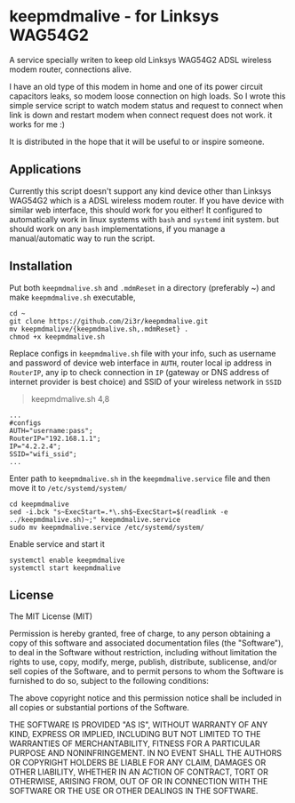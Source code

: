 # keepmdmalive - for Linksys WAG54G2

A service specially writen to keep old Linksys WAG54G2 ADSL wireless modem router, 
connections alive. 

I have an old type of this modem in home and one of its power circuit capacitors leaks,
so modem loose connection on high loads. So I wrote this simple service script to watch
modem status and request to connect when link is down and restart modem when connect request 
does not work. it works for me :)

It is distributed in the hope that it will be useful to or inspire someone.

## Applications

Currently this script doesn't support any kind device other than Linksys WAG54G2 which
is a ADSL wireless modem router.
If you have device with similar web interface, this should work for you either!
It configured to automatically work in linux systems with `bash` and `systemd` init system. 
but should work on any `bash` implementations, if you manage a manual/automatic way to run 
the script.

## Installation

Put both `keepmdmalive.sh` and `.mdmReset` in a directory (preferably ~) and make `keepmdmalive.sh` executable,
```
cd ~
git clone https://github.com/2i3r/keepmdmalive.git
mv keepmdmalive/{keepmdmalive.sh,.mdmReset} .
chmod +x keepmdmalive.sh
```
Replace configs in `keepmdmalive.sh` file with your info, such as username and password of device web interface in `AUTH`, router local ip address in `RouterIP`, any ip to check connection in `IP` (gateway or DNS address of internet provider is best choice) and SSID of your wireless network in `SSID`
> keepmdmalive.sh 4,8
```
...
#configs
AUTH="username:pass";
RouterIP="192.168.1.1";
IP="4.2.2.4"; 
SSID="wifi_ssid";
...
```
Enter path to `keepmdmalive.sh` in the `keepmdmalive.service` file and then move it to `/etc/systemd/system/`
```
cd keepmdmalive
sed -i.bck "s~ExecStart=.*\.sh$~ExecStart=$(readlink -e ../keepmdmalive.sh)~;" keepmdmalive.service
sudo mv keepmdmalive.service /etc/systemd/system/
```
Enable service and start it
```
systemctl enable keepmdmalive
systemctl start keepmdmalive
```



## License

The MIT License (MIT)

Permission is hereby granted, free of charge, to any person obtaining a copy of this software and associated documentation files (the "Software"), to deal in the Software without restriction, including without limitation the rights to use, copy, modify, merge, publish, distribute, sublicense, and/or sell copies of the Software, and to permit persons to whom the Software is furnished to do so, subject to the following conditions:

The above copyright notice and this permission notice shall be included in all copies or substantial portions of the Software.

THE SOFTWARE IS PROVIDED "AS IS", WITHOUT WARRANTY OF ANY KIND, EXPRESS OR IMPLIED, INCLUDING BUT NOT LIMITED TO THE WARRANTIES OF MERCHANTABILITY, FITNESS FOR A PARTICULAR PURPOSE AND NONINFRINGEMENT. IN NO EVENT SHALL THE AUTHORS OR COPYRIGHT HOLDERS BE LIABLE FOR ANY CLAIM, DAMAGES OR OTHER LIABILITY, WHETHER IN AN ACTION OF CONTRACT, TORT OR OTHERWISE, ARISING FROM, OUT OF OR IN CONNECTION WITH THE SOFTWARE OR THE USE OR OTHER DEALINGS IN THE SOFTWARE.
